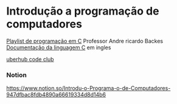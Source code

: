 # Introdução a programação de computadores

<a href = 'https://youtube.com/playlist?list=PL8iN9FQ7_jt4DJbeQqv--jpTy-2gTA3Cp'>Playlist de programação em C</a> Professor Andre ricardo Backes<br>
<a href='http://www.cplusplus.com/reference/'> Documentação da linguagem C</a> em ingles

<a href='https://maratona.algartelecom.com.br/portal/uberhub-code-club/'>uberhub code club</a>

### Notion
https://www.notion.so/Introdu-o-Programa-o-de-Computadores-947dfbac8fdb4890a66619334d8d14b6

